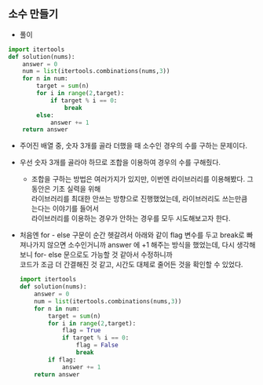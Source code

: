 ## 소수 만들기   
- 풀이   
```python   
import itertools
def solution(nums):
    answer = 0
    num = list(itertools.combinations(nums,3))
    for n in num:
        target = sum(n)
        for i in range(2,target):
            if target % i == 0:
                break
        else:
            answer += 1
    return answer
```    
- 주어진 배열 중, 숫자 3개를 골라 더했을 때 소수인 경우의 수를 구하는 문제이다.   
- 우선 숫자 3개를 골라야 하므로 조합을 이용하여 경우의 수를 구해줬다.   
  - 조합을 구하는 방법은 여러가지가 있지만, 이번엔 라이브러리를 이용해봤다. 그동안은 기초 실력을 위해       
  라이브러리를 최대한 안쓰는 방향으로 진행했었는데, 라이브러리도 쓰는만큼 는다는 이야기를 들어서        
  라이브러리를 이용하는 경우가 안하는 경우를 모두 시도해보고자 한다.      
- 처음엔 for - else 구문이 순간 헷갈려서 아래와 같이 flag 변수를 두고 break로 빠져나가지 않으면 소수인거니까 
  answer 에 +1 해주는 방식을 했었는데, 다시 생각해보니 for- else 문으로도 가능할 것 같아서 수정하니까        
  코드가 조금 더 간결해진 것 같고, 시간도 대체로 줄어든 것을 확인할 수 있었다.      
 
  ```python   
  import itertools
  def solution(nums):
      answer = 0
      num = list(itertools.combinations(nums,3))
      for n in num:
          target = sum(n)
          for i in range(2,target):
              flag = True
              if target % i == 0:
                  flag = False
                  break
          if flag:
              answer += 1
      return answer
    ```     

